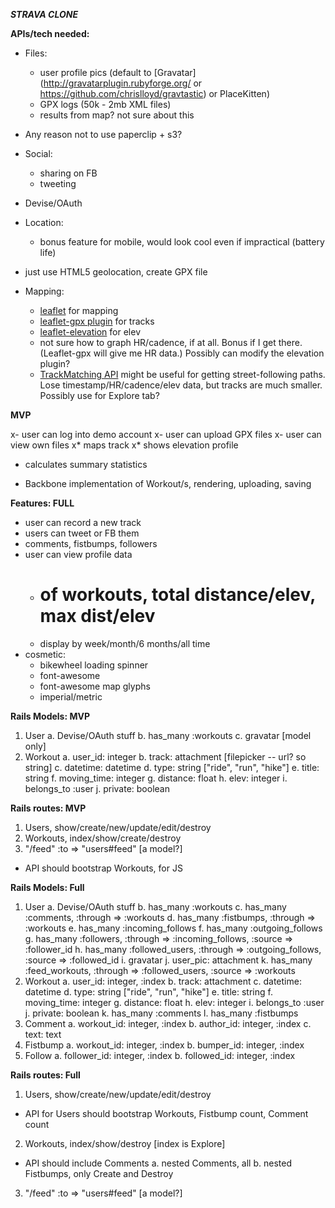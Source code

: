 ***STRAVA CLONE***

**APIs/tech needed:**

- Files:
  * user profile pics (default to [Gravatar](http://gravatarplugin.rubyforge.org/ or https://github.com/chrislloyd/gravtastic) or PlaceKitten)
  * GPX logs (50k - 2mb XML files)
  * results from map? not sure about this
- Any reason not to use paperclip + s3?

- Social:
  * sharing on FB
  * tweeting
- Devise/OAuth

- Location:
  * bonus feature for mobile, would look cool even if impractical (battery life)
- just use HTML5 geolocation, create GPX file

- Mapping:
  * [leaflet](http://leafletjs.com/examples/quick-start.html) for mapping
  * [leaflet-gpx plugin](https://github.com/mpetazzoni/leaflet-gpx) for tracks
  * [leaflet-elevation](https://github.com/MrMufflon/Leaflet.Elevation) for elev
  * not sure how to graph HR/cadence, if at all. Bonus if I get there. (Leaflet-gpx will give me HR data.) Possibly can modify the elevation plugin?
  * [TrackMatching API](https://mapmatching.3scale.net/) might be useful for getting street-following paths. Lose timestamp/HR/cadence/elev data, but tracks are much smaller. Possibly use for Explore tab?

**MVP**

x- user can log into demo account
x- user can upload GPX files
x- user can view own files
  x* maps track
  x* shows elevation profile
  * calculates summary statistics
- Backbone implementation of Workout/s, rendering, uploading, saving
  
**Features: FULL**

- user can record a new track
- users can tweet or FB them
- comments, fistbumps, followers
- user can view profile data
  * # of workouts, total distance/elev, max dist/elev
  * display by week/month/6 months/all time
- cosmetic:  
    - bikewheel loading spinner
    - font-awesome
    - font-awesome map glyphs
  * imperial/metric
  


**Rails Models: MVP**

1. User
  a. Devise/OAuth stuff
  b. has_many :workouts
  c. gravatar [model only]
2. Workout
  a. user_id: integer
  b. track: attachment [filepicker -- url? so string]
  c. datetime: datetime
  d. type: string ["ride", "run", "hike"]
  e. title: string
  f. moving_time: integer
  g. distance: float
  h. elev: integer
  i. belongs_to :user
  j. private: boolean
  
**Rails routes: MVP**

1. Users, show/create/new/update/edit/destroy
2. Workouts, index/show/create/destroy
3. "/feed" :to => "users#feed" [a model?]
* API should bootstrap Workouts, for JS

**Rails Models: Full**

1. User
  a. Devise/OAuth stuff
  b. has_many :workouts
  c. has_many :comments, :through => :workouts
  d. has_many :fistbumps, :through => :workouts
  e. has_many :incoming_follows
  f. has_many :outgoing_follows
  g. has_many :followers, :through => :incoming_follows, :source => :follower_id
  h. has_many :followed_users, :through => :outgoing_follows, :source => :followed_id
  i. gravatar
  j. user_pic: attachment
  k. has_many :feed_workouts, :through => :followed_users, :source => :workouts
2. Workout
  a. user_id: integer, :index
  b. track: attachment
  c. datetime: datetime
  d. type: string ["ride", "run", "hike"]
  e. title: string
  f. moving_time: integer
  g. distance: float
  h. elev: integer
  i. belongs_to :user
  j. private: boolean
  k. has_many :comments
  l. has_many :fistbumps
3. Comment
  a. workout_id: integer, :index
  b. author_id: integer, :index
  c. text: text
4. Fistbump
  a. workout_id: integer, :index
  b. bumper_id: integer, :index
5. Follow
  a. follower_id: integer, :index
  b. followed_id: integer, :index
  
**Rails routes: Full**

1. Users, show/create/new/update/edit/destroy
  * API for Users should bootstrap Workouts, Fistbump count, Comment count
2. Workouts, index/show/destroy [index is Explore]
  * API should include Comments
  a. nested Comments, all
  b. nested Fistbumps, only Create and Destroy
3. "/feed" :to => "users#feed" [a model?]
